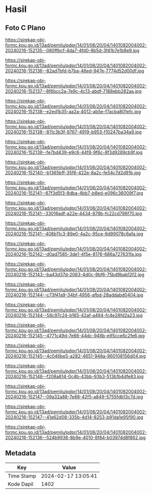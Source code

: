 # Hasil

## Foto C Plano

https://sirekap-obj-formc.kpu.go.id/13ad/pemilu/pdpr/14/01/08/20/04/1401082004002-20240216-152135--080ffbcf-4da7-4fd0-8b5d-3f41b7e1b8e9.jpg

https://sirekap-obj-formc.kpu.go.id/13ad/pemilu/pdpr/14/01/08/20/04/1401082004002-20240216-152136--82ad7bfd-b7ba-46ed-947e-7774d52d00df.jpg

https://sirekap-obj-formc.kpu.go.id/13ad/pemilu/pdpr/14/01/08/20/04/1401082004002-20240216-152137--8f6bcc2a-7e9c-4c13-abdf-7188ebb282aa.jpg

https://sirekap-obj-formc.kpu.go.id/13ad/pemilu/pdpr/14/01/08/20/04/1401082004002-20240216-152138--e2ed1b35-aa2a-4012-ab5e-f7acba801efc.jpg

https://sirekap-obj-formc.kpu.go.id/13ad/pemilu/pdpr/14/01/08/20/04/1401082004002-20240216-152138--811c3b3f-9767-4919-b953-f10247ba34a9.jpg

https://sirekap-obj-formc.kpu.go.id/13ad/pemilu/pdpr/14/01/08/20/04/1401082004002-20240216-152139--fe7bd439-e9c6-44f8-9f6c-8f3d9289cb9f.jpg

https://sirekap-obj-formc.kpu.go.id/13ad/pemilu/pdpr/14/01/08/20/04/1401082004002-20240216-152140--b1365bff-35f6-422e-8a2c-fe54c7d2d91b.jpg

https://sirekap-obj-formc.kpu.go.id/13ad/pemilu/pdpr/14/01/08/20/04/1401082004002-20240216-152141--67f3d5f3-8dba-4bb7-b8ed-e096c36009f7.jpg

https://sirekap-obj-formc.kpu.go.id/13ad/pemilu/pdpr/14/01/08/20/04/1401082004002-20240216-152141--33016adf-a22e-4434-878b-fc22cd786f70.jpg

https://sirekap-obj-formc.kpu.go.id/13ad/pemilu/pdpr/14/01/08/20/04/1401082004002-20240216-152141--408b11c3-89e0-4a2c-95ce-9d99078c6afa.jpg

https://sirekap-obj-formc.kpu.go.id/13ad/pemilu/pdpr/14/01/08/20/04/1401082004002-20240216-152142--d0ad7585-3de1-4f5e-8176-686a727631fa.jpg

https://sirekap-obj-formc.kpu.go.id/13ad/pemilu/pdpr/14/01/08/20/04/1401082004002-20240216-152143--ba43d37d-2063-4d0c-9bf6-75bd9bab12f2.jpg

https://sirekap-obj-formc.kpu.go.id/13ad/pemilu/pdpr/14/01/08/20/04/1401082004002-20240216-152144--c73f41a9-34bf-4956-afbd-28addabd0404.jpg

https://sirekap-obj-formc.kpu.go.id/13ad/pemilu/pdpr/14/01/08/20/04/1401082004002-20240216-152144--58c97c24-b165-42af-a494-fc4e28fd2a23.jpg

https://sirekap-obj-formc.kpu.go.id/13ad/pemilu/pdpr/14/01/08/20/04/1401082004002-20240216-152145--4771c49d-7e66-44dc-946b-e95cce6c2fe6.jpg

https://sirekap-obj-formc.kpu.go.id/13ad/pemilu/pdpr/14/01/08/20/04/1401082004002-20240216-152145--4c046be5-a282-4651-948a-960108156d04.jpg

https://sirekap-obj-formc.kpu.go.id/13ad/pemilu/pdpr/14/01/08/20/04/1401082004002-20240216-152146--f208a814-0c4b-43bb-93b3-513b1b4dfe83.jpg

https://sirekap-obj-formc.kpu.go.id/13ad/pemilu/pdpr/14/01/08/20/04/1401082004002-20240216-152147--09a32a88-7e88-42f5-a849-5755fdb13c7d.jpg

https://sirekap-obj-formc.kpu.go.id/13ad/pemilu/pdpr/14/01/08/20/04/1401082004002-20240216-152147--41e62d08-335b-4d14-8253-b91da1e95f90.jpg

https://sirekap-obj-formc.kpu.go.id/13ad/pemilu/pdpr/14/01/08/20/04/1401082004002-20240216-152136--524b9938-8b9e-4010-8f84-b03974d8f862.jpg


## Metadata

| Key        | Value               |
| ---------- | ------------------- |
| Time Stamp | 2024-02-17 13:05:41 |
| Kode Dapil | 1402                |



